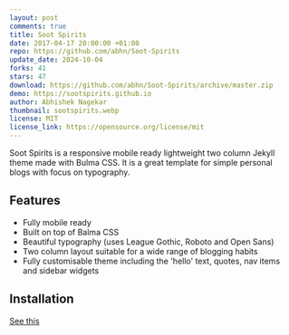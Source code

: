 ```yaml
---
layout: post
comments: true
title: Soot Spirits
date: 2017-04-17 20:00:00 +01:00
repo: https://github.com/abhn/Soot-Spirits
update_date: 2024-10-04
forks: 41
stars: 47
download: https://github.com/abhn/Soot-Spirits/archive/master.zip
demo: https://sootspirits.github.io
author: Abhishek Nagekar
thumbnail: sootspirits.webp
license: MIT
license_link: https://opensource.org/license/mit
---
```


Soot Spirits is a responsive mobile ready lightweight two column Jekyll theme made with Bulma CSS. It is a great template for simple personal blogs with focus on typography.

## Features

* Fully mobile ready
* Built on top of Balma CSS
* Beautiful typography (uses League Gothic, Roboto and Open Sans)
* Two column layout suitable for a wide range of blogging habits
* Fully customisable theme including the 'hello' text, quotes, nav items and sidebar widgets

## Installation

[See this](https://github.com/abhn/Soot-Spirits/blob/master/README.md)
